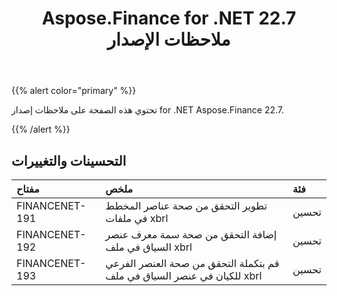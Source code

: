 ﻿---
title: Aspose.Finance for .NET 22.7 ملاحظات الإصدار
type: docs
weight: 20
url: /ar/net/aspose-finance-for-net-22-7-release-notes/
---
{{% alert color="primary" %}}

تحتوي هذه الصفحة على ملاحظات إصدار for .NET Aspose.Finance 22.7.

{{% /alert %}}

## **التحسينات والتغييرات**

|**مفتاح**|**ملخص**|**فئة**|
|:- |:- |:- |
|FINANCENET-191| تطوير التحقق من صحة عناصر المخطط في ملفات xbrl|تحسين|
|FINANCENET-192| إضافة التحقق من صحة سمة معرف عنصر السياق في ملف xbrl|تحسين|
|FINANCENET-193| قم بتكملة التحقق من صحة العنصر الفرعي للكيان في عنصر السياق في ملف xbrl|تحسين|

